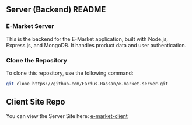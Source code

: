 
## Server (Backend) README


### E-Market Server

This is the backend for the E-Market application, built with Node.js, Express.js, and MongoDB. It handles product data and user authentication.

### Clone the Repository

To clone this repository, use the following command:

```bash
git clone https://github.com/Fardus-Hassan/e-market-server.git
```
## Client Site Repo

 You can view the Server Site here: [e-market-client](https://github.com/Fardus-Hassan/e-market-client)
